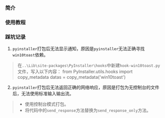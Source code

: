 ### 简介

### 使用教程

### 踩坑记录

1. `pyinstaller`打包后无法显示通知，原因是`pyinstaller`无法正确寻找`win10toast`依赖。

> 在`..\Lib\site-packages\PyInstaller\hooks`中新建`hook-win10toast.py`文件，写入以下内容：
> from PyInstaller.utils.hooks import copy_metadata
> datas = copy_metadata('win10toast')

2. `pyinstaller`打包后无法返回正确的网络响应，原因是打包为无控制台的文件后，无法使用标准输入输出流。

> - 使用控制台模式打包。
> - 将代码中的`send_response`方法替换为`send_response_only`方法。
